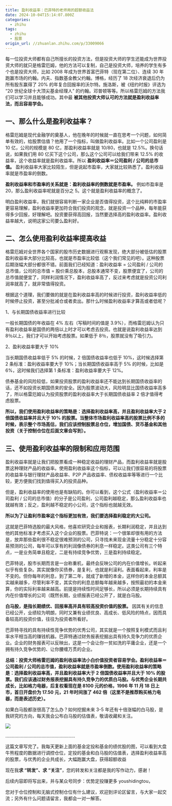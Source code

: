 ```yaml
---
title: 盈利收益率：巴菲特的老师用的超额收益法
date: 2024-10-04T15:14:07.800Z
categories:
  - zhihu
tags:
  - zhihu
  - 股票
origin_url: //zhuanlan.zhihu.com/p/33009066
---
```

每一位投资大师都有自己所擅长的投资方法，但是投资大师的学生还能成为世界投资大师的就只是格雷厄姆，他的方法可以复制，自己是投资大师，培养的学生有多个也是投资大师，比如 2008 年成为世界首富巴菲特（现在第二位）、连续 30 年跑赢市场的约翰。内夫、指数基金教父约翰。博格，经历了 18 次经济衰退后仍为所有股东赢得了 20% 的年复合回报率的沃尔特。施洛斯，被《纽约时报》评选为 “20 世纪全球十大顶尖基金经理人” 的约翰。邓普顿等等。所以格雷厄姆的方法我们可以学习并且能够成功。其中最 **被其他投资大师认可的方法就是盈利收益率法，而且容易学会。**&#x20;

## 一、那么什么是盈利收益率？

格雷厄姆是现代金融学的奠基人，他在晚年的时候就一直在思考一个问题，如何简单有效的，给股票估值？他用了一个指标，叫做盈利收益率。比如一个公司盈利是 10 亿，公司的规模是 80 亿，那盈利收益率就是 10/80，也就是 12.5%。换句话说，如果我们用 80 亿买下这个公司，那么这个公司可以给我们带来 12.5% 的收益率，这个收益率就是盈利收益率。所以 **盈利收益率＝公司盈利 / 公司的总市值。** 盈利收益率大家比较陌生，但是说起市盈率，大家就比较熟悉了。盈利收益率就是市盈率的倒数。

&#x20;**盈利收益率和市盈率的关系就是：盈利收益率的倒数就是市盈率。** 例如市盈率是 20，那么盈利收益率呢就是百分之 5。这个就是盈利收益率的概念了。

明白盈利收益率，我们就很容易判断一家企业是否值得投资，这个比纯粹的市盈率更容易理解，盈利收益率更加符合我们投资的观念，就是投资一个品种，每年能获得多少回报，好理解吧。投资要获得高回报，当然要选择高的盈利收益率。盈利收益率越大，说明这家公司要么盈利好。

## 二、怎么使用盈利收益率提高收益

格雷厄姆对全世界各个国家的股市历史数据进行观察发现，绝大部分被低估的股票盈利收益率大部分比较高，也就是市盈率比较低（这个我们常见的吧）。这种股票后期涨幅大部分都很不错。前面我们已经知道：盈利收益率 = 公司盈利 / 公司的总市值，公司的总市值 = 股价乘总股本，总股本通常不变，股票便宜了，公司的总市值就便宜了，同样利润情况下，盈利收益率高了，反过来考虑就是投资公司利润率就高了，就非常值得投资。

根据这个道理，我们要做的就是在盈利收益率高的时候进行投资，盈利收益率低的时候停止投资，甚至分批减仓或者卖出。那什么时候盈利收益率才算高或者低呢？

1、与长期国债收益率进行比较

一般长期国债的年收益在 4% 左右（写稿时间的值是 3.9%），而格雷厄姆认为只有盈利收益率是国债的两倍以上时才可以考虑去投资。也就是说盈利收益率达到 8％以上，我们才可以开始考虑股票。如果低于 8％，股票就没有了吸引力。

2、盈利收益率要大于 10%

当长期国债收益率低于 5% 的时候，2 倍国债收益率也低于 10%，这时候选择第 2 条标准：盈利收益率要大于 10%；当长期国债收益率高于 5% 的时候，比如是 6%，这时候我们选择第 1 条标准：盈利收益率要大于 12%。

债券基金的风险较低，如果投资股票的盈利收益率还不能达到长期国债收益率的话，还不如投资长期国债来的安全。因为股票波动大，风险明显比国债收益率高多了，所以格雷厄姆认为投资股票的盈利收益率大于长期国债收益率 2 倍才值得考虑股票。

&#x20;**所以，我们使用盈利收益率的策略是：选择盈利收益率高，并且盈利收益率大于 2 倍国债收益率并且大于 10% 的股票。当整体市场盈利收益率高的股票比例不多的时候，表示整个市场高估，我们应该控制股票总仓位，增加国债、货币基金和其他投资（关于控制仓位在后面文章会写到）。**&#x20;

## 三、使用盈利收益率的限制和应用范围

盈利收益率就是让我们把股票看成一种稳定收益的理财产品，而盈利收益率就是股票这种理财产品的收益率。使用盈利收益率这个指标，可以让我们很容易的将股票的收益率与银行理财产品收益率、P2P 产品收益率、债权收益率等等进行一个比较，更方便我们找到值得买入的投资品种。

但是，盈利收益率的使用也是有缺陷的。你可以看到，这个公式（盈利收益率＝公司盈利 / 公司的总市值）的分子是公司盈利，公司盈利越稳定，那么盈利收益率也就越有效；反之，盈利越不稳定的小公司，这个指标也就越无效。

&#x20;**所以为了让盈利市盈率这个指标更加有效，我们要选择盈利稳定的大公司。**&#x20;

这就是巴菲特选股的最大风格，他喜欢研究企业和报表，长期利润稳定，并且达到他的其他标准才考虑买入这个企业的股票。巴菲特说：一个很笨却很有用的方法是，放弃那些盈利很不稳定很难预测的公司，只寻找未来现金流量十分稳定十分容易预测的公司，每年可以享有的利润像债券的利息一样稳定。这类公司有三个特点，一是业务简单且稳定，二是有持续竞争优势，三是盈利持续稳定。

巴菲特说，股市长期而言是一台称重机，最终会反映公司的内在价值增长。听起来似乎有些复杂。其实就像你买债券，是复利，也就是利滚利。表面看起来，利率是不变的。但你每年的利息，到了第二年，就成了新增的本金，这样你的本金总额其实越来越多，尽管利率不变，其实你的利息总额每年越来越多，按照最初的本金来算，你的实际利率越来越高。前提是持续性时间足够长，所以必须是长期持续具有内在价值增长的公司（既然长期，业绩报表已经公开了，就是白马股。

&#x20;**白马股，是指长期绩优、回报率高并具有较高投资价值的股票。** 因其有关的信息已经公开，业绩较为明朗，同时又兼有业绩优良、高成长、低风险的特点，因而具备较高的投资价值，往往为投资者所看好。

巴菲特寻找的具有持续性竞争优势的优秀公司，其实就是一个按照复利模式而且利率水平相当高的赚钱机器。巴菲特通过财务报表挖掘出具有持久竞争力的优质企业。企业的财务报表可以反映出，这是一个会让你一贫如洗的平庸企业，还是一个拥有持久竞争优势的、让你腰缠万贯的企业。

&#x20;**总结：投资大师格雷厄姆的盈利收益率法小白价值投资者容易学会。盈利收益率＝公司盈利 / 公司的总市值，盈利收益率就是市盈率倒数。使用盈利收益率的策略是：选择盈利收益率高，并且盈利收益率大于 2 倍国债收益率并且大于 10% 的股票。我们应该通过财务报表挖掘具有持久竞争力的优质白马股。与优秀企业长期共成长，比如格力电器，后复权看现在是 8100 元的价格，1996 年 11 月 18 日上市，首日开盘价为 17.50 元，21 年时间涨了 462 倍（这里不是推荐购买格力电器，而是表述历史）。**&#x20;

如果白马股都涨很高了怎么办？如何挖掘未来 3-5 年还有十倍涨幅的白马股，是我研究的方向，每天我会公布白马股的估值表，敬请收藏和关注。

![](https://pic2.zhimg.com/v2-d157e2d124237a2e15fd96c1137ca2eb_b.jpg)

………………………………………………

这篇文章写完了。我每天更新上面的基金定投和基金的绩优股的图，可以看到大盘牛熊程度的数据进行调控仓位，定投的基金和白马股的估值表，选择盈利收益率高的股票，与优秀的企业共成长，大幅跑赢大盘，获得超额收益

[](https://zhuanlan.zhihu.com/p/33535545)

[](https://zhuanlan.zhihu.com/p/33535280)

现在我**求 “转发”、求 “关注”**，您的转发和关注都是我的写作动力，感谢！

后续内容即将写出来，并与某众号同步：优势定投赚更多 youshidingtou，

您对于仓位控制和无脑式控制仓位有什么建议，欢迎到评论区留言，与大家一起交流；另外有什么问题请留言，我都会一对一解答。
